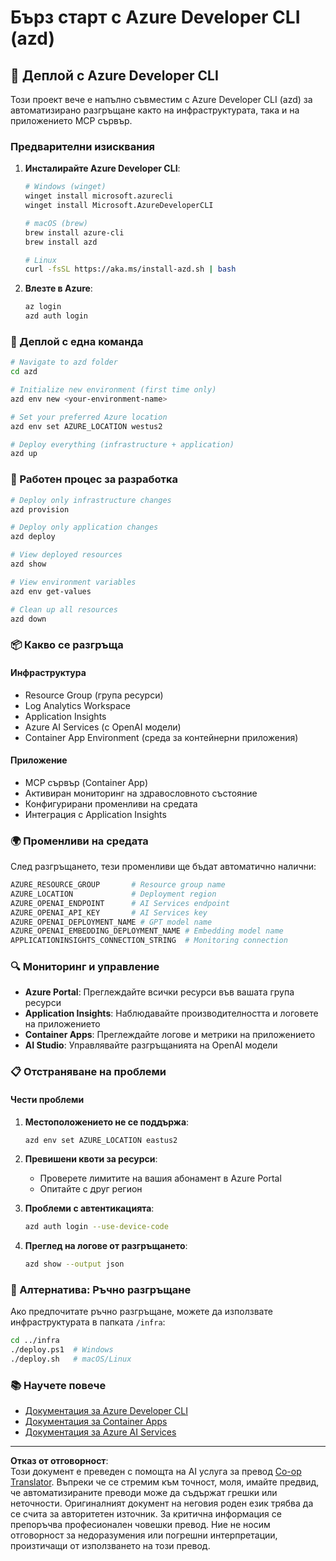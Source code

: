 <!--
CO_OP_TRANSLATOR_METADATA:
{
  "original_hash": "3ef1c97c5c40577da3be422d29276383",
  "translation_date": "2025-09-30T12:26:37+00:00",
  "source_file": "azd/README.md",
  "language_code": "bg"
}
-->
# Бърз старт с Azure Developer CLI (azd)

## 🚀 Деплой с Azure Developer CLI

Този проект вече е напълно съвместим с Azure Developer CLI (azd) за автоматизирано разгръщане както на инфраструктурата, така и на приложението MCP сървър.

### Предварителни изисквания

1. **Инсталирайте Azure Developer CLI**:
   ```bash
   # Windows (winget)
   winget install microsoft.azurecli
   winget install Microsoft.AzureDeveloperCLI
   
   # macOS (brew)
   brew install azure-cli
   brew install azd
   
   # Linux
   curl -fsSL https://aka.ms/install-azd.sh | bash
   ```

2. **Влезте в Azure**:
   ```bash
   az login
   azd auth login
   ```

### 🎯 Деплой с една команда

```bash
# Navigate to azd folder
cd azd

# Initialize new environment (first time only)
azd env new <your-environment-name>

# Set your preferred Azure location
azd env set AZURE_LOCATION westus2

# Deploy everything (infrastructure + application)
azd up
```

### 🔧 Работен процес за разработка

```bash
# Deploy only infrastructure changes
azd provision

# Deploy only application changes  
azd deploy

# View deployed resources
azd show

# View environment variables
azd env get-values

# Clean up all resources
azd down
```

### 📦 Какво се разгръща

#### **Инфраструктура**
- Resource Group (група ресурси)
- Log Analytics Workspace  
- Application Insights
- Azure AI Services (с OpenAI модели)
- Container App Environment (среда за контейнерни приложения)

#### **Приложение**
- MCP сървър (Container App)
- Активиран мониторинг на здравословното състояние
- Конфигурирани променливи на средата
- Интеграция с Application Insights

### 🌍 Променливи на средата

След разгръщането, тези променливи ще бъдат автоматично налични:

```bash
AZURE_RESOURCE_GROUP       # Resource group name
AZURE_LOCATION             # Deployment region
AZURE_OPENAI_ENDPOINT      # AI Services endpoint
AZURE_OPENAI_API_KEY       # AI Services key
AZURE_OPENAI_DEPLOYMENT_NAME # GPT model name
AZURE_OPENAI_EMBEDDING_DEPLOYMENT_NAME # Embedding model name
APPLICATIONINSIGHTS_CONNECTION_STRING  # Monitoring connection
```

### 🔍 Мониторинг и управление

- **Azure Portal**: Преглеждайте всички ресурси във вашата група ресурси
- **Application Insights**: Наблюдавайте производителността и логовете на приложението
- **Container Apps**: Преглеждайте логове и метрики на приложението
- **AI Studio**: Управлявайте разгръщанията на OpenAI модели

### 📋 Отстраняване на проблеми

#### **Чести проблеми**

1. **Местоположението не се поддържа**:
   ```bash
   azd env set AZURE_LOCATION eastus2
   ```

2. **Превишени квоти за ресурси**:
   - Проверете лимитите на вашия абонамент в Azure Portal
   - Опитайте с друг регион

3. **Проблеми с автентикацията**:
   ```bash
   azd auth login --use-device-code
   ```

4. **Преглед на логове от разгръщането**:
   ```bash
   azd show --output json
   ```

### 🔄 Алтернатива: Ръчно разгръщане

Ако предпочитате ръчно разгръщане, можете да използвате инфраструктурата в папката `/infra`:

```bash
cd ../infra
./deploy.ps1  # Windows
./deploy.sh   # macOS/Linux
```

### 📚 Научете повече

- [Документация за Azure Developer CLI](https://docs.microsoft.com/azure/developer/azure-developer-cli/)
- [Документация за Container Apps](https://docs.microsoft.com/azure/container-apps/)
- [Документация за Azure AI Services](https://docs.microsoft.com/azure/ai-services/)

---

**Отказ от отговорност**:  
Този документ е преведен с помощта на AI услуга за превод [Co-op Translator](https://github.com/Azure/co-op-translator). Въпреки че се стремим към точност, моля, имайте предвид, че автоматизираните преводи може да съдържат грешки или неточности. Оригиналният документ на неговия роден език трябва да се счита за авторитетен източник. За критична информация се препоръчва професионален човешки превод. Ние не носим отговорност за недоразумения или погрешни интерпретации, произтичащи от използването на този превод.